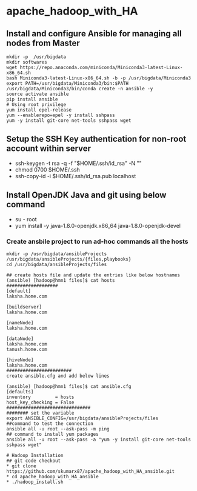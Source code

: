 # apache_hadoop_with_HA
## Install and configure Ansible for managing all nodes from Master
```
mkdir -p  /usr/bigdata
mkdir softwares
wget https://repo.anaconda.com/miniconda/Miniconda3-latest-Linux-x86_64.sh
bash Miniconda3-latest-Linux-x86_64.sh -b -p /usr/bigdata/Miniconda3
export PATH=/usr/bigdata/Miniconda3/bin:$PATH
/usr/bigdata/Miniconda3/bin/conda create -n ansible -y
source activate ansible
pip install ansible
# Using root privilege 
yum install epel-release
yum --enablerepo=epel -y install sshpass
yum -y install git-core net-tools sshpass wget
```
## Setup the SSH Key authentication for non-root account within server
* ssh-keygen -t rsa -q -f "$HOME/.ssh/id_rsa" -N ""
* chmod 0700 $HOME/.ssh
* ssh-copy-id -i $HOME/.ssh/id_rsa.pub localhost
## Install OpenJDK Java  and git using below command
* su - root
* yum install -y java-1.8.0-openjdk.x86_64 java-1.8.0-openjdk-devel
### Create ansbile project to run ad-hoc commands all the hosts
```
mkdir -p /usr/bigdata/ansibleProjects /usr/bigdata/ansibleProjects/{files,playbooks}
cd /usr/bigdata/ansibleProjects/files

## create hosts file and update the entries like below hostnames
(ansible) [hadoop@hmn1 files]$ cat hosts
###################
[default]
laksha.home.com

[buildserver]
laksha.home.com

[nameNode]
laksha.home.com

[dataNode]
laksha.home.com
tanush.home.com

[hiveNode]
laksha.home.com
########################
create ansible.cfg and add below lines

(ansible) [hadoop@hmn1 files]$ cat ansible.cfg
[defaults]
inventory         = hosts
host_key_checking = False
###############################
######## set the variable 
export ANSIBLE_CONFIG=/usr/bigdata/ansibleProjects/files
##command to test the connection
ansible all -u root --ask-pass -m ping
## command to install yum packages
ansible all -u root --ask-pass -a "yum -y install git-core net-tools sshpass wget"

# Hadoop Installation
## git code checkout
* git clone https://github.com/skumarx87/apache_hadoop_with_HA_ansible.git
* cd apache_hadoop_with_HA_ansible
* ./hadoop_install.sh
```


